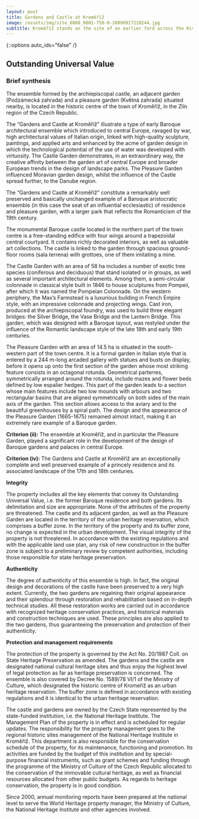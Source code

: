 ```yaml
---
layout: post
title: Gardens and Castle at Kroměříž
image: /assets/img/site_0860_0001-750-0-20090917210244.jpg
subtitle: Kroměříž stands on the site of an earlier ford across the River Morava, at the foot of the Chriby mountain range which dominates the central part of Moravia. The gardens and castle of Kroměříž are an exceptionally complete and well-preserved example of a European Baroque princely residence and its gardens.
---
```


{::options auto_ids="false" /}

## Outstanding Universal Value

### Brief synthesis

The ensemble formed by the archiepiscopal castle, an adjacent garden (Podzámecká zahrada) and a pleasure garden (Květná zahrada) situated nearby, is located in the historic centre of the town of Kroměříž, in the Zlín region of the Czech Republic.

The “Gardens and Castle at Kroměříž” illustrate a type of early Baroque architectural ensemble which introduced to central Europe, ravaged by war, high architectural values of Italian origin, linked with high-quality sculpture, paintings, and applied arts and enhanced by the acme of garden design in which the technological potential of the use of water was developed with virtuosity. The Castle Garden demonstrates, in an extraordinary way, the creative affinity between the garden art of central Europe and broader European trends in the design of landscape parks. The Pleasure Garden influenced Moravian garden design, whilst the influence of the Castle spread further, to the Danube region.

The “Gardens and Castle at Kroměříž” constitute a remarkably well preserved and basically unchanged example of a Baroque aristocratic ensemble (in this case the seat of an influential ecclesiastic) of residence and pleasure garden, with a larger park that reflects the Romanticism of the 19th century.

The monumental Baroque castle located in the northern part of the town centre is a free-standing edifice with four wings around a trapezoidal central courtyard. It contains richly decorated interiors, as well as valuable art collections. The castle is linked to the garden through spacious ground-floor rooms (sala terrena) with grottoes, one of them imitating a mine.

The Castle Garden with an area of 58 ha includes a number of exotic tree species (coniferous and deciduous) that stand isolated or in groups, as well as several important architectural elements. Among them, a semi-circular colonnade in classical style built in 1846 to house sculptures from Pompeii, after which it was named the Pompeian Colonnade. On the western periphery, the Max’s Farmstead is a luxurious building in French Empire style, with an impressive colonnade and projecting wings. Cast iron, produced at the archiepiscopal foundry, was used to build three elegant bridges: the Silver Bridge, the Vase Bridge and the Lantern Bridge. This garden, which was designed with a Baroque layout, was restyled under the influence of the Romantic landscape style of the late 18th and early 19th centuries.

The Pleasure Garden with an area of 14.5 ha is situated in the south-western part of the town centre. It is a formal garden in Italian style that is entered by a 244 m-long arcaded gallery with statues and busts on display, before it opens up onto the first section of the garden whose most striking feature consists in an octagonal rotunda. Geometrical parterres, symmetrically arranged around the rotunda, include mazes and flower beds defined by low espalier hedges. This part of the garden leads to a section whose main features include two low mounds with arbours and two rectangular basins that are aligned symmetrically on both sides of the main axis of the garden. This section allows access to the aviary and to the beautiful greenhouses by a spiral path. The design and the appearance of the Pleasure Garden (1665-1675) remained almost intact, making it an extremely rare example of a Baroque garden.

**Criterion (ii):** The ensemble at Kroměříž, and in particular the Pleasure Garden, played a significant role in the development of the design of Baroque gardens and palaces in central Europe.

**Criterion (iv):** The Gardens and Castle at Kroměříž are an exceptionally complete and well preserved example of a princely residence and its associated landscape of the 17th and 18th centuries.

**Integrity**

The property includes all the key elements that convey its Outstanding Universal Value, i.e. the former Baroque residence and both gardens. Its delimitation and size are appropriate. None of the attributes of the property are threatened. The castle and its adjacent garden, as well as the Pleasure Garden are located in the territory of the urban heritage reservation, which comprises a buffer zone. In the territory of the property and its buffer zone, no change is expected in the urban development. The visual integrity of the property is not threatened. In accordance with the existing regulations and with the applicable land use plan, any risk of new construction in the buffer zone is subject to a preliminary review by competent authorities, including those responsible for state heritage preservation.

**Authenticity**

The degree of authenticity of this ensemble is high. In fact, the original design and decorations of the castle have been preserved to a very high extent. Currently, the two gardens are regaining their original appearance and their splendour through restoration and rehabilitation based on in-depth technical studies. All these restoration works are carried out in accordance with recognized heritage conservation practices, and historical materials and construction techniques are used. These principles are also applied to the two gardens, thus guaranteeing the preservation and protection of their authenticity.

**Protection and management requirements**

The protection of the property is governed by the Act No. 20/1987 Coll. on State Heritage Preservation as amended. The gardens and the castle are designated national cultural heritage sites and thus enjoy the highest level of legal protection as far as heritage preservation is concerned. The ensemble is also covered by Decree No. 1589/78 VI/1 of the Ministry of Culture, which designated the historic centre of Kromeříž as an urban heritage reservation. The buffer zone is defined in accordance with existing regulations and it is identical to the urban heritage reservation.

The castle and gardens are owned by the Czech State represented by the state-funded institution, i.e. the National Heritage Institute. The Management Plan of the property is in effect and is scheduled for regular updates. The responsibility for the property management goes to the regional historic sites management of the National Heritage Institute in Kroměříž. This department is also responsible for the conservation schedule of the property, for its maintenance, functioning and promotion. Its activities are funded by the budget of this institution and by special-purpose financial instruments, such as grant schemes and funding through the programme of the Ministry of Culture of the Czech Republic allocated to the conservation of the immovable cultural heritage, as well as financial resources allocated from other public budgets. As regards to heritage conservation, the property is in good condition.

Since 2000, annual monitoring reports have been prepared at the national level to serve the World Heritage property manager, the Ministry of Culture, the National Heritage Institute and other agencies involved.
